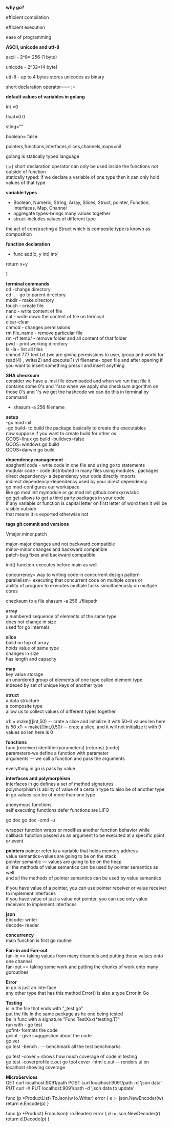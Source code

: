 
**why go?**

efficient compilation

efficient execution

ease of programming

**ASCII, unicode and utf-8**

ascii - 2^8= 256 (1 byte)

unicode - 2^32=(4 byte)

utf-8 -  up to 4 bytes stores unicodes as binary

short declaration operator===    :=

**default values of variables in golang**

int =0

float=0.0

sting=””

boolean= false

pointers,functions,interfaces,slices,channels,maps=nil

golang is statically typed language

(:=) short declaration operator can only be used inside the functions not outside of function  
statically typed: if we declare a variable of one type then it can only hold values of that type

**variable types**

- Boolean, Numeric, String, Array, Slices, Struct, pointer, Function, Interfaces, Map, Channel
- aggregate types-brings many values together
- struct-includes values of different type

the act of constructing a Struct which is composite type is known as composition

**function declaration**

- func add(x, y int) int{

return x+y

}

**terminal commands**  
cd -change directory  
cd .. - go to parent directory  
mkdir - make directory  
touch - create file  
nano - write content of file  
cat - write down the  content of file on terminal  
clear-clear  
chmod - changes permissions  
rm file_name - remove particular file  
rm -rf temp/ - remove folder and all content of that folder  
pwd - print working directory  
ls -la - list all files  
chmod 777 text.txt (we are giving permissions to user, group and world for read(4) , write(2) and execute(1)
vi filename- open file and after opening if you want to insert something press I and insert anything  

**SHA checksum**  
consider we have a .msi file downloaded and when we run that file it contains some 0's and 1'sso when we apply
sha checksum algorithm on those 0's and 1's we get the hashcode
we can do this in terminal by command
- shasum -a 256 filename

**setup**  
-go mod init  
-go build- to build the package basically to create the executables  
now suppose if you want to create build for other os  
GOOS=linux go build -buildvcs=false  
GOOS=windows go build  
GOOS=darwin go build 


**dependency management**  
spaghetti code - write code in one file and using go to statements  
modular code - code distributed in many files using modules , packages  
direct dependency- a dependency your code directly imports  
indirect dependency-dependency used by your direct dependency  
go mod-configures our workspace  
like go mod init mymodule or go mod init github.com/xyzw/abc  
go get-allows to get a third party packages in your code  
if any variable or function is capital letter on first letter of word then it will be visible outside   
that means it is exported otherwise not



**tags git commit and versions**

Vmajor.minor.patch

major-major changes and not backward compatible  
minor-minor changes and backward compatible  
patch-bug fixes and backward compatible


init() function-executes before main as well 

concurrency= way to writing code in concurrent design pattern  
parallelism= executing that concurrent code on multiple cores or  
ability of program to executes multiple tasks simultaneously on multiple cores


checksum to a file
shasum -a 256 ./filepath

**array**  
    a numbered sequence of elements of the same type  
    does not change in size  
    used for go internals  

**slice**  
    build on top of array  
    holds value of same type  
    changes in size  
    has length and capacity  

**map**  
    key value storage  
    an unordered group of elements of one type called element type  
indexed by set of unique keys of another type

**struct**  
    a data structure  
    a composite type  
    allow us to collect values of different types together  


x1: = make([]int,50) -- crate a slice and initialize it with 50–0 values len here is 50 
x1: = make([]int,0,50) -- crate a slice, and it will not initialize it with 0 values so len here is 0

**functions**  
func (receiver) identifier(parameters) (returns) {code}  
parameters-we define a function with parameter  
arguments — we call a function and pass the arguments  

everything in go is pass by value

**interfaces and polymorphism**  
interfaces in go defines a set of method signatures  
polymorphism is ability of value of a certain type to also be of another type  
in go values can be of more than one type

anonymous functions  
self executing functions
defer functions are LIFO

go doc 
go doc -cmd -u

wrapper function wraps or modifies another function behavior while
callback function passed as an argument to be executed at a specific point or event


**pointers**
pointer refer to a variable that holds memory address  
value semantics-values are going to be on the stack  
pointer semantic — values are going to be on the heap  
all the methods of value semantics can be used by pointer semantics as well  
and all the methods of pointer semantics can be used by value semantics  

if you have value of a pointer, you can use pointer receiver or value receiver to implement interfaces  
if you have value of just a value not pointer, you can use only value receivers to implement interfaces


**json**  
Encode- writer  
decode- reader  

**concurrency**  
main function is first go routine  

**Fan-in and Fan-out**  
fan-in == taking values from many channels and putting those values onto one channel  
fan-out == taking some work and putting the chunks of work onto many goroutines


**Error**   
in go is just an interface  
any other type that has this method Error() is also a type Error in Go  

**Testing**  
is in the file that ends with "_test.go"  
put the file in the same package as he one being tested  
be in func with a signature "Func TestXxx(*testing.T)"  
run with - go test  
gofmt- formats the code  
golint - give sugggestion about the code  
go vet  
go test -bench . -- benchmark all the test benchmarks  

go test -cover = shows how  much coverage of code in testing  
go test -coverprofile c.out 
go tool cover -html c.out  -- renders ui on localhost showing coverage   


**MicroServices**  
GET    curl localhost:9091/path
POST   curl localhost:9091/path  -d  'json data'
PUT    curl -X PUT localhost:9091/path -d 'json data to update'


func (p *ProductList) ToJson(w io.Writer) error {
	e := json.NewEncoder(w)
	return e.Encode(p)
}

func (p *Product) FromJson(r io.Reader) error {
	d := json.NewDecoder(r)
	return d.Decode(p)
}

